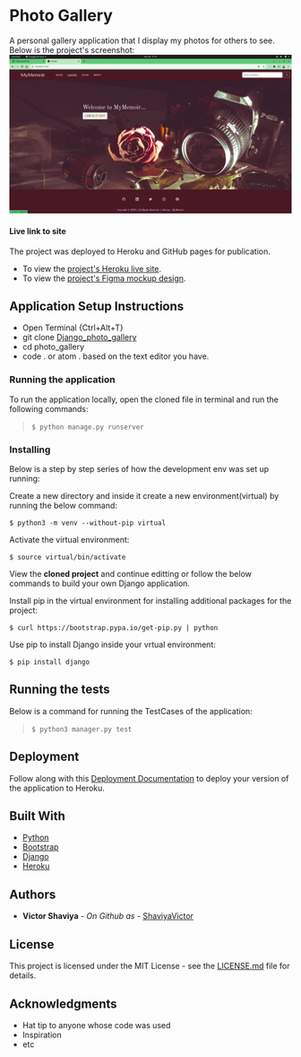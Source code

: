 # Photo Gallery

A personal gallery application that I display my photos for others to see.     
Below is the project's screenshot:     
![Django_photo_gallery_Screenshot](https://github.com/ShaviyaVictor/Django-photo-gallery/blob/main/memoir/static/memoir/images/Home.Screenshot.png)


#### Live link to site
The project was deployed to Heroku and GitHub pages for publication.     
* To view the [project's Heroku live site](#).         
* To view the [project's Figma mockup design](https://www.figma.com/file/D2QBpx8H9rXzuzgaAyBaOk/Django_photo_gallery?node-id=0%3A1).

## Application Setup Instructions
- Open Terminal {Ctrl+Alt+T}     
- git clone [Django_photo_gallery](https://github.com/ShaviyaVictor/Django-photo-gallery)      
- cd photo_gallery      
- code . or atom . based on the text editor you have.


### Running the application

To run the application locally, open the cloned file in terminal and run the following commands:     
  > `$ python manage.py runserver`  

### Installing

Below is a step by step series of how the development env was set up running:

Create a new directory and inside it create a new environment(virtual) by running the below command:

```
$ python3 -m venv --without-pip virtual
```

Activate the virtual environment:

```
$ source virtual/bin/activate
```

View the **cloned project** and continue editting or follow the below commands to build your own Django application.

Install pip in the virtual environment for installing additional packages for the project:

```
$ curl https://bootstrap.pypa.io/get-pip.py | python
```

Use pip to install Django inside your vrtual environment:

```
$ pip install django
```



## Running the tests

Below is a command for running the TestCases of the application:      
  > `$ python3 manager.py test`



## Deployment

Follow along with this [Deployment Documentation](https://gist.github.com/newtonkiragu/42f2500e56d9c2375a087233587eddd0) to deploy your version of the application to Heroku.

## Built With

* [Python](https://docs.python.org/3/)        
* [Bootstrap](https://getbootstrap.com/docs/5.1/getting-started/introduction/)       
* [Django](https://docs.djangoproject.com/en/4.0/)       
* [Heroku](https://devcenter.heroku.com/categories/reference)       


## Authors

* **Victor Shaviya** - *On Github as* - [ShaviyaVictor](https://github.com/ShaviyaVictor)


## License

This project is licensed under the MIT License - see the [LICENSE.md](https://github.com/ShaviyaVictor/Django-photo-gallery/blob/main/LICENSE) file for details.

## Acknowledgments

* Hat tip to anyone whose code was used
* Inspiration
* etc
